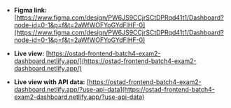 - **Figma link:**
  [https://www.figma.com/design/PW6JS9CCjrSCtDPRqd41t1/Dashboard?node-id=0-1&p=f&t=2aWfWOFYoGYdFlHF-0](https://www.figma.com/design/PW6JS9CCjrSCtDPRqd41t1/Dashboard?node-id=0-1&p=f&t=2aWfWOFYoGYdFlHF-0)

- **Live view:**
  [https://ostad-frontend-batch4-exam2-dashboard.netlify.app/](https://ostad-frontend-batch4-exam2-dashboard.netlify.app/)

- **Live view with API data:**
  [https://ostad-frontend-batch4-exam2-dashboard.netlify.app/?use-api-data](https://ostad-frontend-batch4-exam2-dashboard.netlify.app/?use-api-data)
